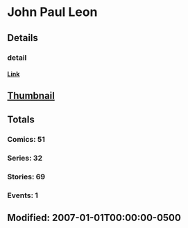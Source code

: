 # John Paul Leon 
## Details
### detail
#### [Link](http://marvel.com/comics/creators/127/john_paul_leon?utm_campaign=apiRef&utm_source=225578a89fc76f3d20fbffda5d17a88d)
## [Thumbnail](http://i.annihil.us/u/prod/marvel/i/mg/5/f0/4bb52c142a956.jpg)
## Totals
### Comics: 51
### Series: 32
### Stories: 69
### Events: 1
## Modified: 2007-01-01T00:00:00-0500